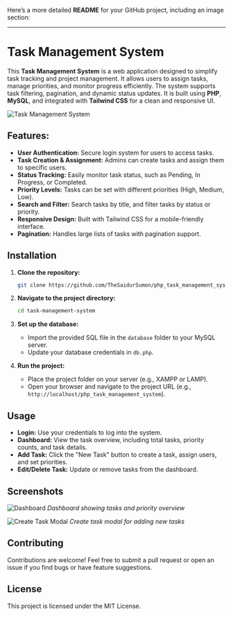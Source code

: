 Here’s a more detailed **README** for your GitHub project, including an image section:

---

# Task Management System

This **Task Management System** is a web application designed to simplify task tracking and project management. It allows users to assign tasks, manage priorities, and monitor progress efficiently. The system supports task filtering, pagination, and dynamic status updates. It is built using **PHP**, **MySQL**, and integrated with **Tailwind CSS** for a clean and responsive UI.

![Task Management System](image_url_here)

## Features:
- **User Authentication:** Secure login system for users to access tasks.
- **Task Creation & Assignment:** Admins can create tasks and assign them to specific users.
- **Status Tracking:** Easily monitor task status, such as Pending, In Progress, or Completed.
- **Priority Levels:** Tasks can be set with different priorities (High, Medium, Low).
- **Search and Filter:** Search tasks by title, and filter tasks by status or priority.
- **Responsive Design:** Built with Tailwind CSS for a mobile-friendly interface.
- **Pagination:** Handles large lists of tasks with pagination support.

## Installation

1. **Clone the repository:**
   ```bash
   git clone https://github.com/TheSaidurSumon/php_task_management_system.git
   ```
2. **Navigate to the project directory:**
   ```bash
   cd task-management-system
   ```
3. **Set up the database:**
   - Import the provided SQL file in the `database` folder to your MySQL server.
   - Update your database credentials in `db.php`.

4. **Run the project:**
   - Place the project folder on your server (e.g., XAMPP or LAMP).
   - Open your browser and navigate to the project URL (e.g., `http://localhost/php_task_management_system`).

## Usage

- **Login:** Use your credentials to log into the system.
- **Dashboard:** View the task overview, including total tasks, priority counts, and task details.
- **Add Task:** Click the "New Task" button to create a task, assign users, and set priorities.
- **Edit/Delete Task:** Update or remove tasks from the dashboard.
  
## Screenshots

![Dashboard](dashboard_image_url_here)
*Dashboard showing tasks and priority overview*

![Create Task Modal](create_task_modal_image_url_here)
*Create task modal for adding new tasks*

## Contributing

Contributions are welcome! Feel free to submit a pull request or open an issue if you find bugs or have feature suggestions.

## License

This project is licensed under the MIT License.


